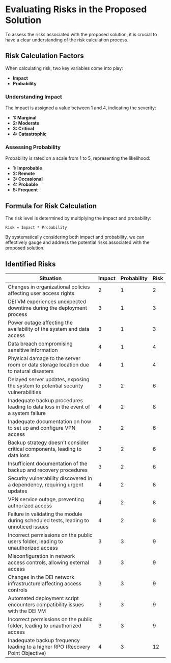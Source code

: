 # Evaluating Risks in the Proposed Solution

To assess the risks associated with the proposed solution, it is crucial to have a clear understanding
of the risk calculation process.

## Risk Calculation Factors

When calculating risk, two key variables come into play:

-   **Impact**
-   **Probability**

### Understanding Impact

The impact is assigned a value between 1 and 4, indicating the severity:

-   **1: Marginal**
-   **2: Moderate**
-   **3: Critical**
-   **4: Catastrophic**

### Assessing Probability

Probability is rated on a scale from 1 to 5, representing the likelihood:

-   **1: Improbable**
-   **2: Remote**
-   **3: Occasional**
-   **4: Probable**
-   **5: Frequent**

## Formula for Risk Calculation

The risk level is determined by multiplying the impact and probability:

```
Risk = Impact * Probability
```

By systematically considering both impact and probability, we can effectively gauge and address the
potential risks associated with the proposed solution.

## Identified Risks

| **Situation**                                                                        | **Impact** | **Probability** | **Risk** |
| ------------------------------------------------------------------------------------ | ---------- | --------------- | -------- |
| Changes in organizational policies affecting user access rights                      | 2          | 1               | 2        |
| DEI VM experiences unexpected downtime during the deployment process                 | 3          | 1               | 3        |
| Power outage affecting the availability of the system and data access                | 3          | 1               | 3        |
| Data breach compromising sensitive information                                       | 4          | 1               | 4        |
| Physical damage to the server room or data storage location due to natural disasters | 4          | 1               | 4        |
| Delayed server updates, exposing the system to potential security vulnerabilities    | 3          | 2               | 6        |
| Inadequate backup procedures leading to data loss in the event of a system failure   | 4          | 2               | 8        |
| Inadequate documentation on how to set up and configure VPN access                   | 3          | 2               | 6        |
| Backup strategy doesn't consider critical components, leading to data loss           | 3          | 2               | 6        |
| Insufficient documentation of the backup and recovery procedures                     | 3          | 2               | 6        |
| Security vulnerability discovered in a dependency, requiring urgent updates          | 4          | 2               | 8        |
| VPN service outage, preventing authorized access                                     | 4          | 2               | 8        |
| Failure in validating the module during scheduled tests, leading to unnoticed issues | 4          | 2               | 8        |
| Incorrect permissions on the public users folder, leading to unauthorized access     | 3          | 3               | 9        |
| Misconfiguration in network access controls, allowing external access                | 3          | 3               | 9        |
| Changes in the DEI network infrastructure affecting access controls                  | 3          | 3               | 9        |
| Automated deployment script encounters compatibility issues with the DEI VM          | 3          | 3               | 9        |
| Incorrect permissions on the public folder, leading to unauthorized access           | 3          | 3               | 9        |
| Inadequate backup frequency leading to a higher RPO (Recovery Point Objective)       | 4          | 3               | 12       |
